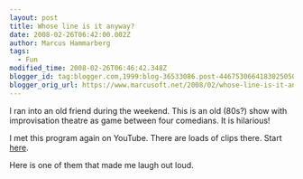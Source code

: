 ```yaml
---
layout: post
title: Whose line is it anyway?
date: 2008-02-26T06:42:00.002Z
author: Marcus Hammarberg
tags:
  - Fun
modified_time: 2008-02-26T06:46:42.348Z
blogger_id: tag:blogger.com,1999:blog-36533086.post-4467530664183025050
blogger_orig_url: https://www.marcusoft.net/2008/02/whose-line-is-it-anyway.html
---
```



I ran into an old friend during the weekend. This is an old (80s?) show with improvisation theatre as game between four comedians. It is hilarious!

I met this program again on YouTube. There are loads of clips there. Start [here](http://www.youtube.com/results?search_query=whose+line&search_type=).

Here is one of them that made me laugh out loud.
